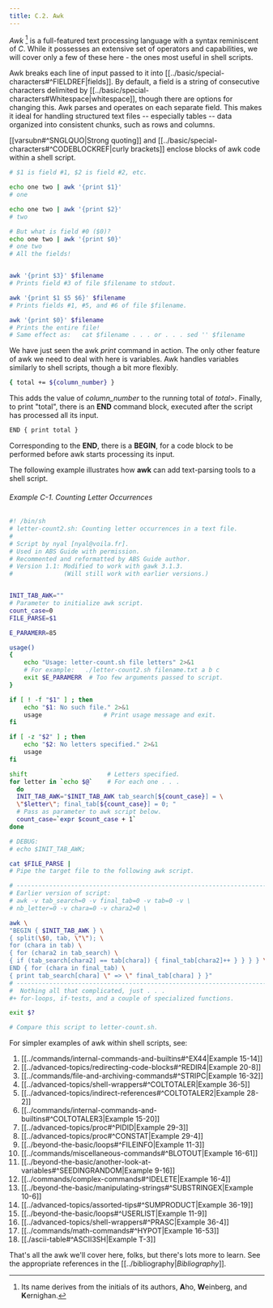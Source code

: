 ```yaml
---
title: C.2. Awk
---
```



_Awk_ [^1] is a full-featured text processing language with a syntax reminiscent of _C_. While it possesses an extensive set of operators and capabilities, we will cover only a few of these here - the ones most useful in shell scripts.

Awk breaks each line of input passed to it into [[../basic/special-characters#^FIELDREF|fields]]. By default, a field is a string of consecutive characters delimited by [[../basic/special-characters#Whitespace|whitespace]], though there are options for changing this. Awk parses and operates on each separate field. This makes it ideal for handling structured text files -- especially tables -- data organized into consistent chunks, such as rows and columns.

[[varsubn#^SNGLQUO|Strong quoting]] and [[../basic/special-characters#^CODEBLOCKREF|curly brackets]] enclose blocks of awk code within a shell script.

```bash
# $1 is field #1, $2 is field #2, etc.

echo one two | awk '{print $1}'
# one

echo one two | awk '{print $2}'
# two

# But what is field #0 ($0)?
echo one two | awk '{print $0}'
# one two
# All the fields!


awk '{print $3}' $filename
# Prints field #3 of file $filename to stdout.

awk '{print $1 $5 $6}' $filename
# Prints fields #1, #5, and #6 of file $filename.

awk '{print $0}' $filename
# Prints the entire file!
# Same effect as:   cat $filename . . . or . . . sed '' $filename
```

We have just seen the awk _print_ command in action. The only other feature of awk we need to deal with here is variables. Awk handles variables similarly to shell scripts, though a bit more flexibly.

```bash
{ total += ${column_number} }
```

This adds the value of _column_number_ to the running total of _total_>. Finally, to print "total", there is an **END** command block, executed after the script has processed all its input.

```bash
END { print total }
```

Corresponding to the **END**, there is a **BEGIN**, for a code block to be performed before awk starts processing its input.

The following example illustrates how **awk** can add text-parsing tools to a shell script.

###### Example C-1. Counting Letter Occurrences

```bash
#! /bin/sh
# letter-count2.sh: Counting letter occurrences in a text file.
#
# Script by nyal [nyal@voila.fr].
# Used in ABS Guide with permission.
# Recommented and reformatted by ABS Guide author.
# Version 1.1: Modified to work with gawk 3.1.3.
#              (Will still work with earlier versions.)


INIT_TAB_AWK=""
# Parameter to initialize awk script.
count_case=0
FILE_PARSE=$1

E_PARAMERR=85

usage()
{
    echo "Usage: letter-count.sh file letters" 2>&1
    # For example:   ./letter-count2.sh filename.txt a b c
    exit $E_PARAMERR  # Too few arguments passed to script.
}

if [ ! -f "$1" ] ; then
    echo "$1: No such file." 2>&1
    usage                 # Print usage message and exit.
fi 

if [ -z "$2" ] ; then
    echo "$2: No letters specified." 2>&1
    usage
fi 

shift                      # Letters specified.
for letter in `echo $@`    # For each one . . .
  do
  INIT_TAB_AWK="$INIT_TAB_AWK tab_search[${count_case}] = \
  \"$letter\"; final_tab[${count_case}] = 0; " 
  # Pass as parameter to awk script below.
  count_case=`expr $count_case + 1`
done

# DEBUG:
# echo $INIT_TAB_AWK;

cat $FILE_PARSE |
# Pipe the target file to the following awk script.

# ---------------------------------------------------------------------
# Earlier version of script:
# awk -v tab_search=0 -v final_tab=0 -v tab=0 -v \
# nb_letter=0 -v chara=0 -v chara2=0 \

awk \
"BEGIN { $INIT_TAB_AWK } \
{ split(\$0, tab, \"\"); \
for (chara in tab) \
{ for (chara2 in tab_search) \
{ if (tab_search[chara2] == tab[chara]) { final_tab[chara2]++ } } } } \
END { for (chara in final_tab) \
{ print tab_search[chara] \" => \" final_tab[chara] } }"
# ---------------------------------------------------------------------
#  Nothing all that complicated, just . . .
#+ for-loops, if-tests, and a couple of specialized functions.

exit $?

# Compare this script to letter-count.sh.
```

For simpler examples of awk within shell scripts, see:

1. [[../commands/internal-commands-and-builtins#^EX44|Example 15-14]]
2. [[../advanced-topics/redirecting-code-blocks#^REDIR4|Example 20-8]]
3. [[../commands/file-and-archiving-commands#^STRIPC|Example 16-32]]
4. [[../advanced-topics/shell-wrappers#^COLTOTALER|Example 36-5]]
5. [[../advanced-topics/indirect-references#^COLTOTALER2|Example 28-2]]
6. [[../commands/internal-commands-and-builtins#^COLTOTALER3|Example 15-20]]
7. [[../advanced-topics/proc#^PIDID|Example 29-3]]
8. [[../advanced-topics/proc#^CONSTAT|Example 29-4]]
9. [[../beyond-the-basic/loops#^FILEINFO|Example 11-3]]
10. [[../commands/miscellaneous-commands#^BLOTOUT|Example 16-61]]
11. [[../beyond-the-basic/another-look-at-variables#^SEEDINGRANDOM|Example 9-16]]
12. [[../commands/complex-commands#^IDELETE|Example 16-4]]
13. [[../beyond-the-basic/manipulating-strings#^SUBSTRINGEX|Example 10-6]]
14. [[../advanced-topics/assorted-tips#^SUMPRODUCT|Example 36-19]]
15. [[../beyond-the-basic/loops#^USERLIST|Example 11-9]]
16. [[../advanced-topics/shell-wrappers#^PRASC|Example 36-4]]
17. [[../commands/math-commands#^HYPOT|Example 16-53]]
18. [[./ascii-table#^ASCII3SH|Example T-3]]

That's all the awk we'll cover here, folks, but there's lots more to learn. See the appropriate references in the [[../bibliography|_Bibliography_]].

[^1]: Its name derives from the initials of its authors, **A**ho, **W**einberg, and **K**ernighan.
